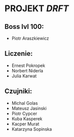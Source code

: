 **PROJEKT _DRFT_**
=======

## Boss lvl 100:
* Piotr Araszkiewicz

## Liczenie:
* Ernest Pokropek
* Norbert Niderla
* Julia Karwat

## Czujniki:
* Michal Golas
* Mateusz Jasinski
* Piotr Cypcer
* Kuba Kasperek
* Kacper Murat
* Katarzyna Sopinska
